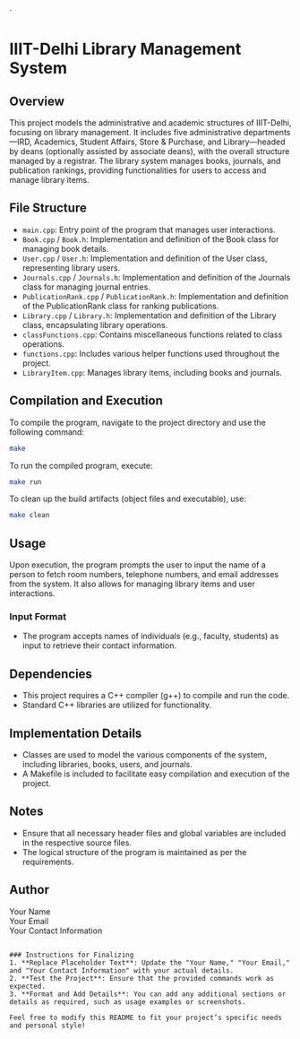 
`
# IIIT-Delhi Library Management System

## Overview

This project models the administrative and academic structures of IIIT-Delhi, focusing on library management. It includes five administrative departments—IRD, Academics, Student Affairs, Store & Purchase, and Library—headed by deans (optionally assisted by associate deans), with the overall structure managed by a registrar. The library system manages books, journals, and publication rankings, providing functionalities for users to access and manage library items.

## File Structure

- `main.cpp`: Entry point of the program that manages user interactions.
- `Book.cpp` / `Book.h`: Implementation and definition of the Book class for managing book details.
- `User.cpp` / `User.h`: Implementation and definition of the User class, representing library users.
- `Journals.cpp` / `Journals.h`: Implementation and definition of the Journals class for managing journal entries.
- `PublicationRank.cpp` / `PublicationRank.h`: Implementation and definition of the PublicationRank class for ranking publications.
- `Library.cpp` / `Library.h`: Implementation and definition of the Library class, encapsulating library operations.
- `classFunctions.cpp`: Contains miscellaneous functions related to class operations.
- `functions.cpp`: Includes various helper functions used throughout the project.
- `LibraryItem.cpp`: Manages library items, including books and journals.

## Compilation and Execution

To compile the program, navigate to the project directory and use the following command:

```bash
make
```

To run the compiled program, execute:

```bash
make run
```

To clean up the build artifacts (object files and executable), use:

```bash
make clean
```

## Usage

Upon execution, the program prompts the user to input the name of a person to fetch room numbers, telephone numbers, and email addresses from the system. It also allows for managing library items and user interactions.

### Input Format

- The program accepts names of individuals (e.g., faculty, students) as input to retrieve their contact information.

## Dependencies

- This project requires a C++ compiler (g++) to compile and run the code.
- Standard C++ libraries are utilized for functionality.

## Implementation Details

- Classes are used to model the various components of the system, including libraries, books, users, and journals.
- A Makefile is included to facilitate easy compilation and execution of the project.

## Notes

- Ensure that all necessary header files and global variables are included in the respective source files.
- The logical structure of the program is maintained as per the requirements.

## Author

Your Name  
Your Email  
Your Contact Information
```

### Instructions for Finalizing
1. **Replace Placeholder Text**: Update the "Your Name," "Your Email," and "Your Contact Information" with your actual details.
2. **Test the Project**: Ensure that the provided commands work as expected.
3. **Format and Add Details**: You can add any additional sections or details as required, such as usage examples or screenshots.

Feel free to modify this README to fit your project’s specific needs and personal style!
